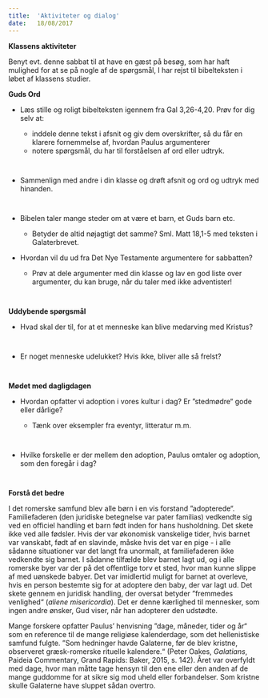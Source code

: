 ```yaml
---
title:  'Aktiviteter og dialog'
date:   18/08/2017
---
```


**Klassens aktiviteter**

Benyt evt. denne sabbat til at have en gæst på besøg, som har haft mulighed for at se på nogle af de spørgsmål, I har rejst til bibelteksten i løbet af klassens studier.

**Guds Ord**

* Læs stille og roligt bibelteksten igennem fra Gal 3,26-4,20. Prøv for dig selv at:
  * inddele denne tekst i afsnit og giv dem overskrifter, så du får en klarere fornemmelse af, hvordan Paulus argumenterer
  * notere spørgsmål, du har til forståelsen af ord eller udtryk.
  
  ` `

* Sammenlign med andre i din klasse og drøft afsnit og ord og udtryk med hinanden.

` `

* Bibelen taler mange steder om at være et barn, et Guds barn etc.
  * Betyder de altid nøjagtigt det samme? Sml. Matt 18,1-5 med teksten i Galaterbrevet.
* Hvordan vil du ud fra Det Nye Testamente argumentere for sabbatten?
  * Prøv at dele argumenter med din klasse og lav en god liste over argumenter, du kan bruge, når du taler med ikke adventister!
  
  ` `

**Uddybende spørgsmål**

* Hvad skal der til, for at et menneske kan blive medarving med Kristus?

` `

* Er noget menneske udelukket? Hvis ikke, bliver alle så frelst?

` `

**Mødet med dagligdagen**

* Hvordan opfatter vi adoption i vores kultur i dag? Er ”stedmødre“ gode eller dårlige?
  * Tænk over eksempler fra eventyr, litteratur m.m.
  
  ` `

* Hvilke forskelle er der mellem den adoption, Paulus omtaler og adoption, som den foregår i dag?

` `

**Forstå det bedre**

I det romerske samfund blev alle børn i en vis forstand ”adopterede“. Familiefaderen (den juridiske betegnelse var pater familias) vedkendte sig ved en officiel handling et barn født inden for hans husholdning. Det skete ikke ved alle fødsler. Hvis der var økonomisk vanskelige tider, hvis barnet var vanskabt, født af en slavinde, måske hvis det var en pige - i alle sådanne situationer var det langt fra unormalt, at familiefaderen ikke vedkendte sig barnet. I sådanne tilfælde blev barnet lagt ud, og i alle romerske byer var der på det offentlige torv et sted, hvor man kunne slippe af med uønskede babyer.
Det var imidlertid muligt for barnet at overleve, hvis en person bestemte sig for at adoptere den baby, der var lagt ud. Det skete gennem en juridisk handling, der oversat betyder ”fremmedes venlighed“ (*aliene misericordia*). Det er denne kærlighed til mennesker, som ingen andre ønsker, Gud viser, når han adopterer den udstødte.

Mange forskere opfatter Paulus’ henvisning ”dage, måneder, tider og år“ som en reference til de mange religiøse kalenderdage, som det hellenistiske samfund fulgte. ”Som hedninger havde Galaterne, før de blev kristne, observeret græsk-romerske rituelle kalendere.“ (Peter Oakes, *Galatians*, Paideia Commentary, Grand Rapids: Baker, 2015, s. 142). Året var overfyldt med dage, hvor man måtte tage hensyn til den ene eller den anden af de mange guddomme for at sikre sig mod uheld eller forbandelser. Som kristne skulle Galaterne have sluppet sådan overtro.

` `
